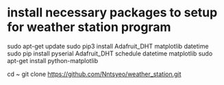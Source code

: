 
# install necessary packages to setup for weather station program
sudo apt-get update
sudo pip3 install Adafruit_DHT matplotlib datetime 
sudo pip install pyserial Adafruit_DHT schedule datetime matplotlib
sudo apt-get install python-matplotlib

cd ~
git clone https://github.com/Nntsyeo/weather_station.git
